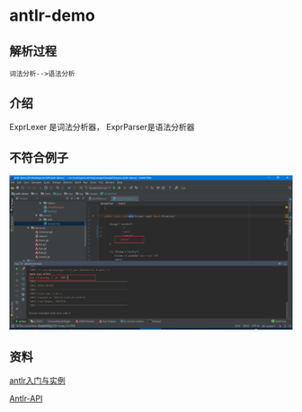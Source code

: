 # antlr-demo

## 解析过程
    词法分析-->语法分析
    
## 介绍
ExprLexer 是词法分析器， ExprParser是语法分析器

## 不符合例子
![错误](img/error.png)


## 资料
[antlr入门与实例](https://blog.csdn.net/dc_726/article/details/45399371)

[Antlr-API](http://www.antlr.org/api/Java/overview-summary.html)